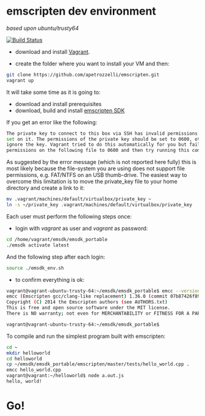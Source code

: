 # emscripten dev environment
*based upon ubuntu/trusty64*

[![Build Status](https://travis-ci.org/apetrozzelli/emscripten.svg?branch=master)](https://travis-ci.org/apetrozzelli/emscripten)

* download and install [Vagrant](https://www.vagrantup.com/).

* create the folder where you want to install your VM and then:

```bash
git clone https://github.com/apetrozzelli/emscripten.git
vagrant up
```

It will take some time as it is going to:

* download and install prerequisites
* download, build and install [emscripten SDK](http://kripken.github.io/emscripten-site/)

If you get an error like the following:

```bash
The private key to connect to this box via SSH has invalid permissions
set on it. The permissions of the private key should be set to 0600, otherwise SSH will
ignore the key. Vagrant tried to do this automatically for you but failed. Please set the
permissions on the following file to 0600 and then try running this command again:
```

As suggested by the error message (which is not reported here fully) this is most likely because the file-system you are using does not support file permissions, e.g. FAT/NTFS on an USB thumb-drive.
The easiest way to overcome this limitation is to move the private_key file to your home directory and create a link to it:

```bash
mv .vagrant/machines/default/virtualbox/private_key ~
ln -s ~/private_key .vagrant/machines/default/virtualbox/private_key
```

Each user must perform the following steps once:

* login with *vagrant* as user and *vagrant* as password:

```bash
cd /home/vagrant/emsdk/emsdk_portable
./emsdk activate latest
```

And the following step after each login:

```bash
source ./emsdk_env.sh
```

* to confirm everything is ok:

```bash
vagrant@vagrant-ubuntu-trusty-64:~/emsdk/emsdk_portable$ emcc --version
emcc (Emscripten gcc/clang-like replacement) 1.36.0 (commit 07b87426f898d6e9c677db291d9088c839197291)
Copyright (C) 2014 the Emscripten authors (see AUTHORS.txt)
This is free and open source software under the MIT license.
There is NO warranty; not even for MERCHANTABILITY or FITNESS FOR A PARTICULAR PURPOSE.

vagrant@vagrant-ubuntu-trusty-64:~/emsdk/emsdk_portable$
```

To compile and run the simplest program built with emscripten:

```bash
cd ~
mkdir helloworld
cd helloworld
cp ~/emsdk/emsdk_portable/emscripten/master/tests/hello_world.cpp .
emcc hello_world.cpp
vagrant@vagrant:~/helloworld$ node a.out.js
hello, world!
```

# Go!
